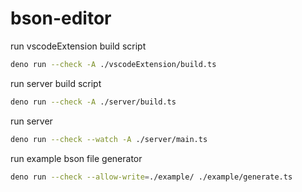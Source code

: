 # bson-editor

run vscodeExtension build script

```sh
deno run --check -A ./vscodeExtension/build.ts
```

run server build script

```sh
deno run --check -A ./server/build.ts
```

run server

```sh
deno run --check --watch -A ./server/main.ts
```

run example bson file generator

```sh
deno run --check --allow-write=./example/ ./example/generate.ts
```
